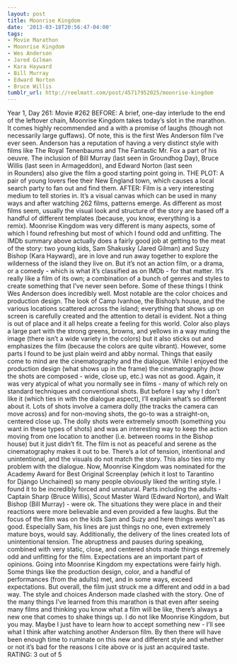 ```yaml
---
layout: post
title: Moonrise Kingdom
date: '2013-03-18T20:56:47-04:00'
tags:
- Movie Marathon
- Moonrise Kingdom
- Wes Anderson
- Jared Gilman
- Kara Hayward
- Bill Murray
- Edward Norton
- Bruce Willis
tumblr_url: http://reelmatt.com/post/45717952025/moonrise-kingdom
---
```



Year 1, Day 261: Movie #262
BEFORE: A brief, one-day interlude to the end of the leftover chain, Moonrise Kingdom takes today’s slot in the marathon. It comes highly recommended and a with a promise of laughs (though not necessarily large guffaws). Of note, this is the first Wes Anderson film I’ve ever seen. Anderson has a reputation of having a very distinct style with films like The Royal Tenenbaums and The Fantastic Mr. Fox a part of his oeuvre. The inclusion of Bill Murray (last seen in Groundhog Day), Bruce Willis (last seen in Armageddon), and Edward Norton (last seen in Rounders) also give the film a good starting point going in.
THE PLOT: A pair of young lovers flee their New England town, which causes a local search party to fan out and find them.
AFTER: Film is a very interesting medium to tell stories in. It’s a visual canvas which can be used in many ways and after watching 262 films, patterns emerge. As different as most films seem, usually the visual look and structure of the story are based off a handful of different templates (because, you know, everything is a remix). Moonrise Kingdom was very different is many aspects, some of which I found refreshing but most of which I found odd and unfitting.
The IMDb summary above actually does a fairly good job at getting to the meat of the story: two young kids, Sam Shakusky (Jared Gilman) and Suzy Bishop (Kara Hayward), are in love and run away together to explore the wilderness of the island they live on. But it’s not an action film, or a drama, or a comedy - which is what it’s classified as on IMDb - for that matter. It’s really like a film of its own; a combination of a bunch of genres and styles to create something that I’ve never seen before. Some of these things I think Wes Anderson does incredibly well. Most notable are the color choices and production design. The look of Camp Ivanhoe, the Bishop’s house, and the various locations scattered across the island; everything that shows up on screen is carefully created and the attention to detail is evident. Not a thing is out of place and it all helps create a feeling for this world. Color also plays a large part with the strong greens, browns, and yellows in a way muting the image (there isn’t a wide variety in the colors) but it also sticks out and emphasizes the film (because the colors are quite vibrant).
However, some parts I found to be just plain weird and abby normal. Things that easily come to mind are the cinematography and the dialogue. While I enjoyed the production design (what shows up in the frame) the cinematography (how the shots are composed - wide, close up, etc.) was not as good. Again, it was very atypical of what you normally see in films - many of which rely on standard techniques and conventional shots. But before I say why I don’t like it (which ties in with the dialogue aspect), I’ll explain what’s so different about it. Lots of shots involve a camera dolly (the tracks the camera can move across) and for non-moving shots, the go-to was a straight-on, centered close up. The dolly shots were extremely smooth (something you want in these types of shots) and was an interesting way to keep the action moving from one location to another (i.e. between rooms in the Bishop house) but it just didn’t fit. The film is not as peaceful and serene as the cinematography makes it out to be. There’s a lot of tension, intentional and unintentional, and the visuals do not match the story.
This also ties into my problem with the dialogue. Now, Moonrise Kingdom was nominated for the Academy Award for Best Original Screenplay (which it lost to Tarantino for Django Unchained) so many people obviously liked the writing style. I found it to be incredibly forced and unnatural. Parts including the adults - Captain Sharp (Bruce Willis), Scout Master Ward (Edward Norton), and Walt Bishop (Bill Murray) - were ok. The situations they were place in and their reactions were more believable and even provided a few laughs. But the focus of the film was on the kids Sam and Suzy and here things weren’t as good. Especially Sam, his lines are just things no one, even extremely mature boys, would say. Additionally, the delivery of the lines created lots of unintentional tension. The abruptness and pauses during speaking, combined with very static, close, and centered shots made things extremely odd and unfitting for the film.
Expectations are an important part of opinions. Going into Moonrise Kingdom my expectations were fairly high. Some things like the production design, color, and a handful of performances (from the adults) met, and in some ways, exceed expectations. But overall, the film just struck me a different and odd in a bad way. The style and choices Anderson made clashed with the story. One of the many things I’ve learned from this marathon is that even after seeing many films and thinking you know what a film will be like, there’s always a new one that comes to shake things up. I do not like Moonrise Kingdom, but you may. Maybe I just have to learn how to accept something new - I’ll see what I think after watching another Anderson film. By then there will have been enough time to ruminate on this new and different style and whether or not it’s bad for the reasons I cite above or is just an acquired taste.
RATING: 3 out of 5
